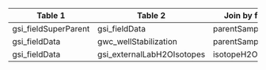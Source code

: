 |Table 1|Table 2|Join by field(s)|
|--------------------|--------------------------------------------|---------------------------------|
|gsi_fieldSuperParent|gsi_fieldData|parentSampleID|
|gsi_fieldData|gwc_wellStabilization|parentSampleID|
|gsi_fieldData|gsi_externalLabH2OIsotopes|isotopeH2OSampleID|